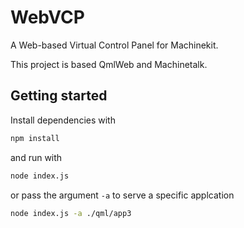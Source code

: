 # WebVCP

A Web-based Virtual Control Panel for Machinekit.

This project is based QmlWeb and Machinetalk.

## Getting started
Install dependencies with

``` bash
npm install
```

and run with

``` bash
node index.js
```

or pass the argument `-a` to serve a specific applcation

``` bash
node index.js -a ./qml/app3
```

